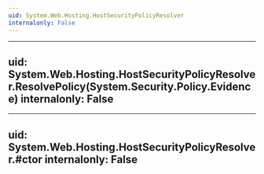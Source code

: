 ```yaml
---
uid: System.Web.Hosting.HostSecurityPolicyResolver
internalonly: False
---
```


---
uid: System.Web.Hosting.HostSecurityPolicyResolver.ResolvePolicy(System.Security.Policy.Evidence)
internalonly: False
---

---
uid: System.Web.Hosting.HostSecurityPolicyResolver.#ctor
internalonly: False
---
